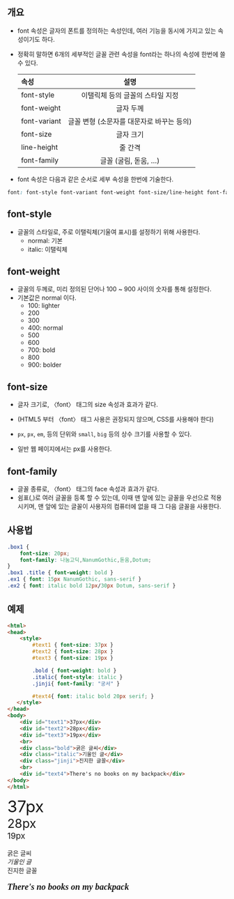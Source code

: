 ## 개요
* font 속성은 글자의 폰트를 정의하는 속성인데, 여러 기능을 동시에 가지고 있는 속성이기도 하다.
* 정확히 말하면 6개의 세부적인 글꼴 관련 속성을 font라는 하나의 속성에 한번에 쓸 수 있다.

	|속성|설명|
	|:---|:---:|
	|font-style|이탤릭체 등의 글꼴의 스타일 지정|
	|font-weight|글자 두께|
	|font-variant|글꼴 변형 (소문자를 대문자로 바꾸는 등의)|
	|font-size|글자 크기|
	|line-height|줄 간격|
	|font-family|글꼴 (굴림, 돋움, …)|

* font 속성은 다음과 같은 순서로 세부 속성을 한번에 기술한다.
```css
font: font-style font-variant font-weight font-size/line-height font-family
```

## font-style
* 글꼴의 스타일로, 주로 이탤릭체(기울여 표시)를 설정하기 위해 사용한다.
  * normal: 기본
  * italic: 이탤릭체

## font-weight
* 글꼴의 두께로, 미리 정의된 단어나 100 ~ 900 사이의 숫자를 통해 설정한다.
* 기본값은 normal 이다.
  * 100: lighter
  * 200
  * 300
  * 400: normal
  * 500
  * 600
  * 700: bold
  * 800
  * 900: bolder

## font-size
* 글자 크기로, 〈font〉 태그의 size 속성과 효과가 같다.
* (HTML5 부터 〈font〉 태그 사용은 권장되지 않으며, CSS를 사용해야 한다)

* `px`, `px`, `em`, 등의 단위와 `small`, `big` 등의 상수 크기를 사용할 수 있다.
* 일반 웹 페이지에서는 px를 사용한다.

## font-family
* 글꼴 종류로, 〈font〉 태그의 face 속성과 효과가 같다.
* 쉼표(,)로 여러 글꼴을 등록 할 수 있는데, 이때 맨 앞에 있는 글꼴을 우선으로 적용시키며, 맨 앞에 있는 글꼴이 사용자의 컴퓨터에 없을 때 그 다음 글꼴을 사용한다.

## 사용법
```css
.box1 {
	font-size: 20px;
	font-family: 나눔고딕,NanumGothic,돋움,Dotum;
}
.box1 .title { font-weight: bold }
.ex1 { font: 15px NanumGothic, sans-serif }
.ex2 { font: italic bold 12px/30px Dotum, sans-serif }
```

## 예제
```html
<html>
<head>
	<style>
		#text1 { font-size: 37px }
		#text2 { font-size: 28px }
		#text3 { font-size: 19px }

		.bold { font-weight: bold }
		.italic{ font-style: italic }
		.jinji{ font-family: "궁서" }

		#text4{ font: italic bold 20px serif; }
   </style>
</head>
<body>
	<div id="text1">37px</div>
	<div id="text2">28px</div>
	<div id="text3">19px</div>
	<br>
	<div class="bold">굵은 글씨</div>
	<div class="italic">기울인 글</div>
	<div class="jinji">진지한 글꼴</div>
	<br>
	<div id="text4">There's no books on my backpack</div>
</body>
</html>
```

<html>
<head>
	<style>
		#text1 { font-size: 37px }
		#text2 { font-size: 28px }
		#text3 { font-size: 19px }

		.bold { font-weight: bold }
		.italic{ font-style: italic }
		.jinji{ font-family: "궁서" }

		#text4{ font: italic bold 20px serif; }
   </style>
</head>
<body>
	<div id="text1">37px</div>
	<div id="text2">28px</div>
	<div id="text3">19px</div>
	<br>
	<div class="bold">굵은 글씨</div>
	<div class="italic">기울인 글</div>
	<div class="jinji">진지한 글꼴</div>
	<br>
	<div id="text4">There's no books on my backpack</div>
</body>
</html>